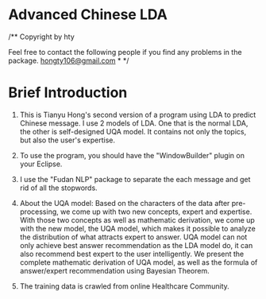 Advanced Chinese LDA
================

/**
Copyright  by hty

Feel free to contact the following people if you find any
problems in the package.
hongty106@gmail.com * */

Brief Introduction
===================
1. This is Tianyu Hong's second version of a program using LDA to predict Chinese message. I use 2 models of LDA. One that is the normal LDA, the other is self-designed UQA model. It contains not only the topics, but also the user's expertise.

2. To use the program, you should have the "WindowBuilder" plugin on your Eclipse. 

3. I use the "Fudan NLP" package to separate the each message and get rid of all the stopwords. 

4. About the UQA model:  Based on the characters of the data after pre-processing, we come up with two new concepts, expert and expertise. With those two concepts as well as mathematic derivation, we come up with the new model, the UQA model, which makes it possible to analyze the distribution of what attracts expert to answer. UQA model can not only achieve best answer recommendation as the LDA model do, it can also recommend best expert to the user intelligently. We present the complete mathematic derivation of UQA model, as well as the formula of answer/expert recommendation using Bayesian Theorem.

5. The training data is crawled from online Healthcare Community.
